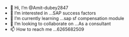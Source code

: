 - 👋 Hi, I’m @Amit-dubey2847
- 👀 I’m interested in ...SAP success factors
- 🌱 I’m currently learning ...sap sf compensation module
- 💞️ I’m looking to collaborate on ...As a consultant
- 📫 How to reach me ...6265682509

<!---
Amit-dubey2847/Amit-dubey2847 is a ✨ special ✨ repository because its `README.md` (this file) appears on your GitHub profile.
You can click the Preview link to take a look at your changes.
--->

